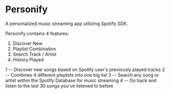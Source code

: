 # Personify

A personalized music streaming app utilizing Spotify SDK.

Personify contains 4 features:

1) Discover New
2) Playlist Combination
3) Search Track / Artist
4) History Played

1 -- Discover new songs based on Spotify user's previously played tracks
2 -- Combines 4 different playlists into one big list
3 -- Search any song or artist within the Spotify Database for music streaming
4 -- Go back and listen to the last 30 songs you've listened to before


